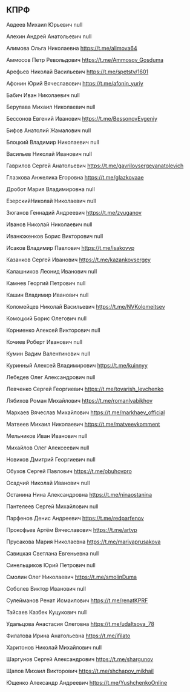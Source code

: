 ## КПРФ

Авдеев Михаил Юрьевич
null

Алехин Андрей Анатольевич
null

Алимова Ольга Николаевна
https://t.me/alimova64

Аммосов Петр Револьдович
https://t.me/Ammosov_Gosduma

Арефьев Николай Васильевич
https://t.me/spetstv/1601

Афонин Юрий Вячеславович
https://t.me/afonin_yuriy

Бабич Иван Николаевич
null

Берулава Михаил Николаевич
null

Бессонов Евгений Иванович
https://t.me/BessonovEvgeniy

Бифов Анатолий Жамалович
null

Блоцкий Владимир Николаевич
null

Васильев Николай Иванович
null

Гаврилов Сергей Анатольевич
https://t.me/gavrilovsergeyanatolevich

Глазкова Анжелика Егоровна
https://t.me/glazkovaae

Дробот Мария Владимировна
null

ЕзерскийНиколай Николаевич
null

Зюганов Геннадий Андреевич
https://t.me/zyuganov

Иванов Николай Николаевич
null

Иванюженков Борис Викторович
null

Исаков Владимир Павлович
https://t.me/isakovvp

Казанков Сергей Иванович
https://t.me/kazankovsergey

Калашников Леонид Иванович
null

Камнев Георгий Петрович
null

Кашин Владимир Иванович
null

Коломейцев Николай Васильевич
https://t.me/NVKolomeitsev

Комоцкий Борис Олегович
null

Корниенко Алексей Викторович
null

Кочиев Роберт Иванович
null

Кумин Вадим Валентинович
null

Куринный Алексей Владимирович
https://t.me/kuinnyy

Лебедев Олег Александрович
null

Левченко Сергей Георгиевич
https://t.me/tovarish_levchenko

Лябихов Роман Михайлович
https://t.me/romanlyabikhov

Мархаев Вячеслав Михайлович
https://t.me/markhaev_official

Матвеев Михаил Николаевич
https://t.me/matveevkomment

Мельников Иван Иванович
null

Михайлов Олег Алексеевич
null

Новиков Дмитрий Георгиевич
null

Обухов Сергей Павлович
https://t.me/obuhovpro

Осадчий Николай Иванович
null

Останина Нина Александровна
https://t.me/ninaostanina

Пантелеев Сергей Михайлович
null

Парфенов Денис Андреевич
https://t.me/redparfenov

Прокофьев Артём Вячеславович
https://t.me/artvp

Прусакова Мария Николаевна
https://t.me/mariyaprusakova

Савицкая Светлана Евгеньевна
null

Синельщиков Юрий Петрович
null

Смолин Олег Николаевич
https://t.me/smolinDuma

Соболев Виктор Иванович
null

Сулейманов Ренат Исмаилович
https://t.me/renatKPRF

Тайсаев Казбек Куцукович
null

Удальцова Анастасия Олеговна
https://t.me/udaltsova_78

Филатова Ирина Анатольевна
https://t.me/ifilato

Харитонов Николай Михайлович
null

Шаргунов Сергей Александрович
https://t.me/shargunov

Щапов Михаил Викторович
https://t.me/shchapov_mikhail

Ющенко Александр Андреевич
https://t.me/YushchenkoOnline
